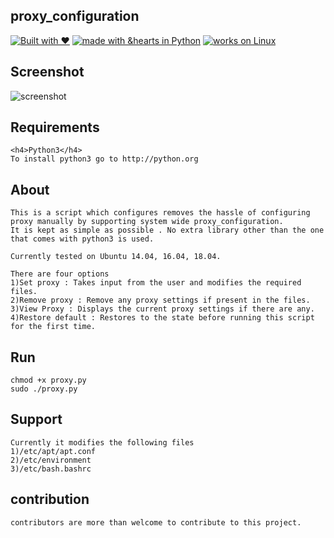 ## proxy_configuration

[![Built with ❤](https://forthebadge.com/images/badges/built-with-love.svg)](https://forthebadge.com/#)
[![made with &hearts in Python](https://img.shields.io/badge/made%20with%20%E2%9D%A4%20in-Python-red.svg)](http://shields.io/#your-badge)
[![works on Linux](https://img.shields.io/badge/works%20on-Linux-orange.svg)](http://shields.io/#your-badge)

## Screenshot
![screenshot](/img/scrshot.png)


## Requirements
    <h4>Python3</h4>
    To install python3 go to http://python.org

## About
    This is a script which configures removes the hassle of configuring proxy manually by supporting system wide proxy_configuration.
    It is kept as simple as possible . No extra library other than the one that comes with python3 is used.

    Currently tested on Ubuntu 14.04, 16.04, 18.04.

    There are four options
    1)Set proxy : Takes input from the user and modifies the required files.
    2)Remove proxy : Remove any proxy settings if present in the files.
    3)View Proxy : Displays the current proxy settings if there are any.
    4)Restore default : Restores to the state before running this script for the first time.

## Run 

```
chmod +x proxy.py
sudo ./proxy.py
```

## Support
    Currently it modifies the following files
    1)/etc/apt/apt.conf
    2)/etc/environment
    3)/etc/bash.bashrc


## contribution
    contributors are more than welcome to contribute to this project.
   
